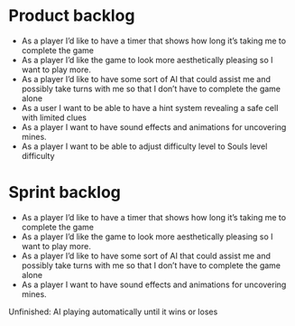 # Product backlog
- As a player I’d like to have a timer that shows how long it’s taking me to complete the game 
- As a player I’d like the game to look more aesthetically pleasing so I want to play more. 
- As a player I’d like to have some sort of AI that could assist me and possibly take turns with me so that I don’t have to complete the game alone 
- As a user I want to be able to have a hint system revealing a safe cell with limited clues  
- As a player I want to have sound effects and animations for uncovering mines. 
- As a player I want to be able to adjust difficulty level to Souls level difficulty

# Sprint backlog
- As a player I’d like to have a timer that shows how long it’s taking me to complete the game 
- As a player I’d like the game to look more aesthetically pleasing so I want to play more. 
- As a player I’d like to have some sort of AI that could assist me and possibly take turns with me so that I don’t have to complete the game alone 
- As a player I want to have sound effects and animations for uncovering mines. 

Unfinished: AI playing automatically until it wins or loses